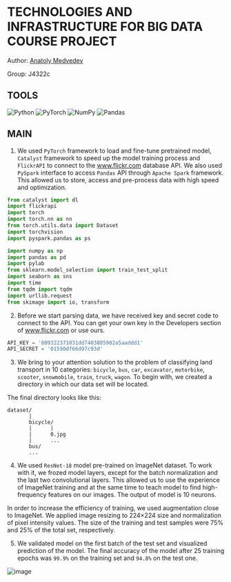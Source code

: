 <h1>TECHNOLOGIES AND INFRASTRUCTURE FOR BIG DATA COURSE PROJECT</h1>

Author: <a href='https://github.com/mdvdv'>Anatoly Medvedev</a>

Group: J4322c

<h2>TOOLS</h2>

![Python](https://img.shields.io/badge/python-3670A0?style=for-the-badge&logo=python&logoColor=ffdd54)
![PyTorch](https://img.shields.io/badge/PyTorch-%23EE4C2C.svg?style=for-the-badge&logo=PyTorch&logoColor=white)
![NumPy](https://img.shields.io/badge/numpy-%23013243.svg?style=for-the-badge&logo=numpy&logoColor=white)
![Pandas](https://img.shields.io/badge/pandas-%23150458.svg?style=for-the-badge&logo=pandas&logoColor=white)

<h2>MAIN</h2>

1. We used `PyTorch` framework to load and fine-tune pretrained model, `Catalyst` framework to speed up the model training process and `FlickrAPI` to connect to the www.flickr.com database API.  We also used `PySpark` interface to access `Pandas` API through `Apache Spark` framework. This allowed us to store, access and pre-process data with high speed and optimization.

```python
from catalyst import dl
import flickrapi
import torch
import torch.nn as nn
from torch.utils.data import Dataset
import torchvision
import pyspark.pandas as ps

import numpy as np
import pandas as pd
import pylab
from sklearn.model_selection import train_test_split
import seaborn as sns
import time
from tqdm import tqdm
import urllib.request
from skimage import io, transform
```

2. Before we start parsing data, we have received key and secret code to connect to the API. You can get your own key in the Developers section of www.flickr.com or use ours.

```python
API_KEY = '809322371031dd7403805902a5aaddd1'
API_SECRET = '01590df66d97c93d'
```

3. We bring to your attention solution to the problem of classifying land transport in 10 categories: `bicycle`, `bus`, `car`, `excavator`, `motorbike`, `scooter`, `snowmobile`, `train`, `truck`, `wagon`. To begin with, we created a directory in which our data set will be located.

The final directory looks like this:
```
dataset/
       |
       bicycle/
       |      |
       |      0.jpg
       |      ...
       bus/
       ...
```

4. We used `ResNet-18` model pre-trained on ImageNet dataset. To work with it, we frozed model layers, except for the batch normalization and the last two convolutional layers. This allowed us to use the experience of ImageNet training and at the same time to teach model to find high-frequency features on our images. The output of model is 10 neurons.

In order to increase the efficiency of training, we used augmentation close to ImageNet. We applied image resizing to 224×224 size and normalization of pixel intensity values. The size of the training and test samples were 75% and 25% of the total set, respectively.

5. We validated model on the first batch of the test set and visualized prediction of the model. The final accuracy of the model after 25 training epochs was `99.9%` on the training set and `94.8%` on the test one.

![image](https://user-images.githubusercontent.com/83948828/179053138-badbe70e-be8d-475b-a7be-d1d8673d4490.png)
